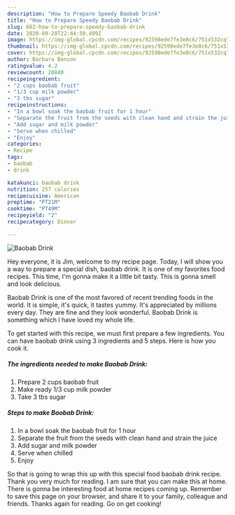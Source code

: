 ```yaml
---
description: "How to Prepare Speedy Baobab Drink"
title: "How to Prepare Speedy Baobab Drink"
slug: 662-how-to-prepare-speedy-baobab-drink
date: 2020-09-28T22:44:50.499Z
image: https://img-global.cpcdn.com/recipes/92598ede7fe3e8c6/751x532cq70/baobab-drink-recipe-main-photo.jpg
thumbnail: https://img-global.cpcdn.com/recipes/92598ede7fe3e8c6/751x532cq70/baobab-drink-recipe-main-photo.jpg
cover: https://img-global.cpcdn.com/recipes/92598ede7fe3e8c6/751x532cq70/baobab-drink-recipe-main-photo.jpg
author: Barbara Benson
ratingvalue: 4.2
reviewcount: 20840
recipeingredient:
- "2 cups baobab fruit"
- "1/3 cup milk powder"
- "3 tbs sugar"
recipeinstructions:
- "In a bowl soak the baobab fruit for 1 hour"
- "Separate the fruit from the seeds with clean hand and strain the juice"
- "Add sugar and milk powder"
- "Serve when chilled"
- "Enjoy"
categories:
- Recipe
tags:
- baobab
- drink

katakunci: baobab drink 
nutrition: 257 calories
recipecuisine: American
preptime: "PT21M"
cooktime: "PT49M"
recipeyield: "2"
recipecategory: Dinner

---
```



![Baobab Drink](https://img-global.cpcdn.com/recipes/92598ede7fe3e8c6/751x532cq70/baobab-drink-recipe-main-photo.jpg)

Hey everyone, it is Jim, welcome to my recipe page. Today, I will show you a way to prepare a special dish, baobab drink. It is one of my favorites food recipes. This time, I'm gonna make it a little bit tasty. This is gonna smell and look delicious.

Baobab Drink is one of the most favored of recent trending foods in the world. It is simple, it's quick, it tastes yummy. It's appreciated by millions every day. They are fine and they look wonderful. Baobab Drink is something which I have loved my whole life.




To get started with this recipe, we must first prepare a few ingredients. You can have baobab drink using 3 ingredients and 5 steps. Here is how you cook it.

<!--inarticleads1-->

##### The ingredients needed to make Baobab Drink:

1. Prepare 2 cups baobab fruit
1. Make ready 1/3 cup milk powder
1. Take 3 tbs sugar




<!--inarticleads2-->

##### Steps to make Baobab Drink:

1. In a bowl soak the baobab fruit for 1 hour
1. Separate the fruit from the seeds with clean hand and strain the juice
1. Add sugar and milk powder
1. Serve when chilled
1. Enjoy




So that is going to wrap this up with this special food baobab drink recipe. Thank you very much for reading. I am sure that you can make this at home. There is gonna be interesting food at home recipes coming up. Remember to save this page on your browser, and share it to your family, colleague and friends. Thanks again for reading. Go on get cooking!
